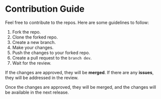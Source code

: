# Contribution Guide

Feel free to contribute to the repos. Here are some guidelines to follow:

1. Fork the repo.
2. Clone the forked repo.
3. Create a new branch.
4. Make your changes.
5. Push the changes to your forked repo.
6. Create a pull request to the `branch dev`.
7. Wait for the review.

If the changes are approved, they will be **merged**.
If there are any **issues**, they will be addressed in the review. 

Once the changes are approved, they will be merged, 
and the changes will be available in the next release.